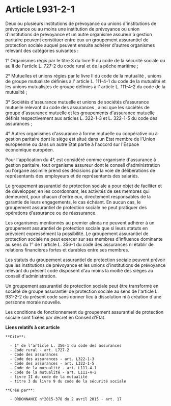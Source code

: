 # Article L931-2-1

Deux ou plusieurs institutions de prévoyance ou unions d'institutions de prévoyance ou au moins une institution de prévoyance
ou union d'institutions de prévoyance et un autre organisme assureur à gestion paritaire peuvent constituer entre eux un
groupement assurantiel de protection sociale auquel peuvent ensuite adhérer d'autres organismes relevant des catégories
suivantes : 

1° Organismes régis par le 
titre 3 du livre 9 du code de la sécurité sociale
ou au 
II de l'article L. 727-2 du code rural et de la pêche maritime
; 

2° Mutuelles et unions régies par le 
livre II du code de la mutualité
, unions de groupe mutualiste définies à l'
article L. 111-4-1 du code de la mutualité
et les unions mutualistes de groupe définies à l'
article L. 111-4-2 du code de la mutualité
; 

3° Sociétés d'assurance mutuelle et unions de sociétés d'assurance mutuelle relevant du 
code des assurances
, ainsi que les sociétés de groupe d'assurance mutuelle et les groupements d'assurance mutuelle définis respectivement aux
articles 
L. 322-1-3
et 
L. 322-1-5
du code des assurances ; 

4° Autres organismes d'assurance à forme mutuelle ou coopérative ou à gestion paritaire dont le siège est situé dans un Etat
membre de l'Union européenne ou dans un autre Etat partie à l'accord sur l'Espace économique européen. 

Pour l'application du 4°, est considéré comme organisme d'assurance à gestion paritaire, tout organisme assureur dont le
conseil d'administration ou l'organe assimilé prend ses décisions par la voie de délibérations de représentants des
employeurs et de représentants des salariés. 

Le groupement assurantiel de protection sociale a pour objet de faciliter et de développer, en les coordonnant, les activités
de ses membres qui demeurent, pour chacun d'entre eux, directement responsables de la garantie de leurs engagements, le cas
échéant. En aucun cas, le groupement assurantiel de protection sociale ne peut pratiquer des opérations d'assurance ou de
réassurance. 

Les organismes mentionnés au premier alinéa ne peuvent adhérer à un groupement assurantiel de protection sociale que si leurs
statuts en prévoient expressément la possibilité. Le groupement assurantiel de protection sociale ne peut exercer sur ses
membres d'influence dominante au sens du 
1° de l'article L. 356-1 du code des assurances
ni établir de relations financières fortes et durables entre ses membres. 

Les statuts du groupement assurantiel de protection sociale peuvent prévoir que les institutions de prévoyance et les unions
d'institutions de prévoyance relevant du présent code disposent d'au moins la moitié des sièges au conseil d'administration. 

Un groupement assurantiel de protection sociale peut être transformé en société de groupe assurantiel de protection sociale
au sens de l'article L. 931-2-2 du présent code sans donner lieu à dissolution ni à création d'une personne morale nouvelle. 

Les conditions de fonctionnement du groupement assurantiel de protection sociale sont fixées par décret en Conseil d'Etat.

**Liens relatifs à cet article**

	**Cite**:

	  - 1° de l'article L. 356-1 du code des assurances
	  - Code rural - art. L727-2
	  - Code des assurances
	  - Code des assurances - art. L322-1-3
	  - Code des assurances - art. L322-1-5
	  - Code de la mutualité - art. L111-4-1
	  - Code de la mutualité - art. L111-4-2
	  - livre II du code de la mutualité
	  - titre 3 du livre 9 du code de la sécurité sociale

	**Créé par**:

	  - ORDONNANCE n°2015-378 du 2 avril 2015 - art. 17
